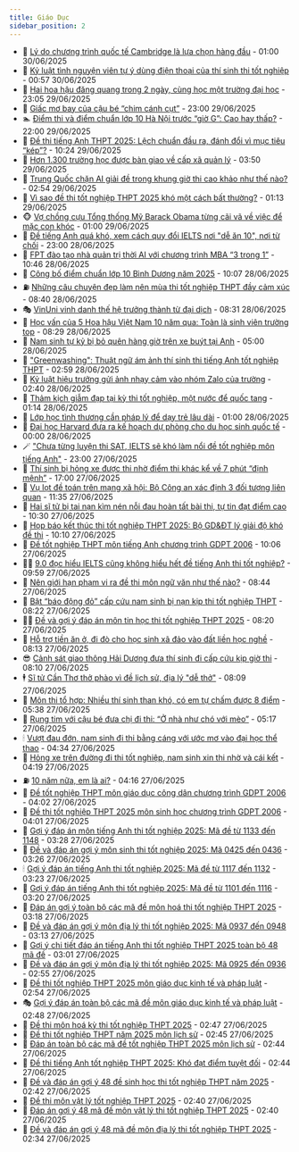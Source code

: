 ```yaml
---
title: Giáo Dục
sidebar_position: 2
---
```


<!-- dantri-giao-duc:START -->
- 🤡 [Lý do chương trình quốc tế Cambridge là lựa chọn hàng đầu](https://dantri.com.vn/giao-duc/ly-do-chuong-trinh-quoc-te-cambridge-la-lua-chon-hang-dau-20250630072308024.htm) - 01:00 30/06/2025
- 🗽 [Kỷ luật tình nguyện viên tự ý dùng điện thoại của thí sinh thi tốt nghiệp](https://dantri.com.vn/giao-duc/ky-luat-tinh-nguyen-vien-tu-y-dung-dien-thoai-cua-thi-sinh-thi-tot-nghiep-20250630075324503.htm) - 00:57 30/06/2025
- 🚦 [Hai hoa hậu đăng quang trong 2 ngày, cùng học một trường đại học](https://dantri.com.vn/giao-duc/hai-hoa-hau-dang-quang-trong-2-ngay-cung-hoc-mot-truong-dai-hoc-20250629192018562.htm) - 23:05 29/06/2025
- 🌋 [Giấc mơ bay của cậu bé “chim cánh cụt”](https://dantri.com.vn/giao-duc/giac-mo-bay-cua-cau-be-chim-canh-cut-20250629003009883.htm) - 23:00 29/06/2025
- 🏊 [Điểm thi và điểm chuẩn lớp 10 Hà Nội trước “giờ G”: Cao hay thấp?](https://dantri.com.vn/giao-duc/diem-thi-va-diem-chuan-lop-10-ha-noi-truoc-gio-g-cao-hay-thap-20250629174127973.htm) - 22:00 29/06/2025
- 🎃 [Đề thi tiếng Anh THPT 2025: Lệch chuẩn đầu ra, đánh đổi vì mục tiêu “kép”?](https://dantri.com.vn/giao-duc/de-thi-tieng-anh-thpt-2025-lech-chuan-dau-ra-danh-doi-vi-muc-tieu-kep-20250629170937450.htm) - 10:24 29/06/2025
- 💄 [Hơn 1.300 trường học được bàn giao về cấp xã quản lý](https://dantri.com.vn/giao-duc/hon-1300-truong-hoc-duoc-ban-giao-ve-cap-xa-quan-ly-20250629100313073.htm) - 03:50 29/06/2025
- 🦅 [Trung Quốc chặn AI giải đề trong khung giờ thi cao khảo như thế nào?](https://dantri.com.vn/giao-duc/trung-quoc-chan-ai-giai-de-trong-khung-gio-thi-cao-khao-nhu-the-nao-20250629082544360.htm) - 02:54 29/06/2025
- 🚦 [Vì sao đề thi tốt nghiệp THPT 2025 khó một cách bất thường?](https://dantri.com.vn/giao-duc/vi-sao-de-thi-tot-nghiep-thpt-2025-kho-mot-cach-bat-thuong-20250629014446655.htm) - 01:13 29/06/2025
- 🐵 [Vợ chồng cựu Tổng thống Mỹ Barack Obama từng cãi vã về việc để mặc con khóc](https://dantri.com.vn/giao-duc/vo-chong-cuu-tong-thong-my-barack-obama-tung-cai-va-ve-viec-de-mac-con-khoc-20250627204804917.htm) - 01:00 29/06/2025
- 🐘 [Đề tiếng Anh quá khó, xem cách quy đổi IELTS nơi &quot;dễ ăn 10&quot;, nơi từ chối](https://dantri.com.vn/giao-duc/de-tieng-anh-qua-kho-xem-cach-quy-doi-ielts-noi-de-an-10-noi-tu-choi-20250628175923892.htm) - 23:00 28/06/2025
- 🦏 [FPT đào tạo nhà quản trị thời AI với chương trình MBA “3 trong 1”](https://dantri.com.vn/giao-duc/fpt-dao-tao-nha-quan-tri-thoi-ai-voi-chuong-trinh-mba-3-trong-1-20250628174218837.htm) - 10:46 28/06/2025
- 💼 [Công bố điểm chuẩn lớp 10 Bình Dương năm 2025](https://dantri.com.vn/giao-duc/cong-bo-diem-chuan-lop-10-binh-duong-nam-2025-20250627103357088.htm) - 10:07 28/06/2025
- ⛽️ [Những câu chuyện đẹp làm nên mùa thi tốt nghiệp THPT đầy cảm xúc](https://dantri.com.vn/giao-duc/nhung-cau-chuyen-dep-lam-nen-mua-thi-tot-nghiep-thpt-day-cam-xuc-20250628153444250.htm) - 08:40 28/06/2025
- 🎭 [VinUni vinh danh thế hệ trưởng thành từ đại dịch](https://dantri.com.vn/giao-duc/vinuni-vinh-danh-the-he-truong-thanh-tu-dai-dich-20250628152404421.htm) - 08:31 28/06/2025
- 🎃 [Học vấn của 5 Hoa hậu Việt Nam 10 năm qua: Toàn là sinh viên trường top](https://dantri.com.vn/giao-duc/hoc-van-cua-5-hoa-hau-viet-nam-10-nam-qua-toan-la-sinh-vien-truong-top-20250628142701821.htm) - 08:29 28/06/2025
- 🚀 [Nam sinh tự kỷ bị bỏ quên hàng giờ trên xe buýt tại Anh](https://dantri.com.vn/giao-duc/nam-sinh-tu-ky-bi-bo-quen-hang-gio-tren-xe-buyt-tai-anh-20250627185655458.htm) - 05:00 28/06/2025
- 👀 [&quot;Greenwashing&quot;: Thuật ngữ ám ảnh thí sinh thi tiếng Anh tốt nghiệp THPT](https://dantri.com.vn/giao-duc/greenwashing-thuat-ngu-am-anh-thi-sinh-thi-tieng-anh-tot-nghiep-thpt-20250628092318851.htm) - 02:59 28/06/2025
- 🌝 [Kỷ luật hiệu trưởng gửi ảnh nhạy cảm vào nhóm Zalo của trường](https://dantri.com.vn/giao-duc/ky-luat-hieu-truong-gui-anh-nhay-cam-vao-nhom-zalo-cua-truong-20250628092429718.htm) - 02:40 28/06/2025
- 🤗 [Thảm kịch giẫm đạp tại kỳ thi tốt nghiệp, một nước để quốc tang](https://dantri.com.vn/giao-duc/tham-kich-giam-dap-tai-ky-thi-tot-nghiep-mot-nuoc-de-quoc-tang-20250628075743945.htm) - 01:14 28/06/2025
- 🦄 [Lớp học tình thương cần pháp lý để dạy trẻ lâu dài](https://dantri.com.vn/giao-duc/lop-hoc-tinh-thuong-can-phap-ly-de-day-tre-lau-dai-20250627192510477.htm) - 01:00 28/06/2025
- 🦍 [Đại học Harvard đưa ra kế hoạch dự phòng cho du học sinh quốc tế](https://dantri.com.vn/giao-duc/dai-hoc-harvard-dua-ra-ke-hoach-du-phong-cho-du-hoc-sinh-quoc-te-20250627141617618.htm) - 00:00 28/06/2025
- 🪄 [&quot;Chưa từng luyện thi SAT, IELTS sẽ khó làm nổi đề tốt nghiệp môn tiếng Anh&quot;](https://dantri.com.vn/giao-duc/chua-tung-luyen-thi-sat-ielts-se-kho-lam-noi-de-tot-nghiep-mon-tieng-anh-20250628001708301.htm) - 23:00 27/06/2025
- 🦆 [Thí sinh bị hỏng xe được thi nhờ điểm thi khác kể về 7 phút “định mệnh”](https://dantri.com.vn/giao-duc/thi-sinh-bi-hong-xe-duoc-thi-nho-diem-thi-khac-ke-ve-7-phut-dinh-menh-20250627233340477.htm) - 17:00 27/06/2025
- 🚀 [Vụ lọt đề toán trên mạng xã hội: Bộ Công an xác định 3 đối tượng liên quan](https://dantri.com.vn/giao-duc/vu-lot-de-toan-tren-mang-xa-hoi-bo-cong-an-xac-dinh-3-doi-tuong-lien-quan-20250625230130062.htm) - 11:35 27/06/2025
- 🦒 [Hai sĩ tử bị tai nạn kìm nén nỗi đau hoàn tất bài thi, tự tin đạt điểm cao](https://dantri.com.vn/giao-duc/hai-si-tu-bi-tai-nan-kim-nen-noi-dau-hoan-tat-bai-thi-tu-tin-dat-diem-cao-20250627170554872.htm) - 10:30 27/06/2025
- 🤡 [Họp báo kết thúc thi tốt nghiệp THPT 2025: Bộ GD&amp;ĐT lý giải độ khó đề thi](https://dantri.com.vn/giao-duc/hop-bao-ket-thuc-thi-tot-nghiep-thpt-2025-bo-gddt-ly-giai-do-kho-de-thi-20250625231024515.htm) - 10:10 27/06/2025
- 🤔 [Đề tốt nghiệp THPT môn tiếng Anh chương trình GDPT 2006](https://dantri.com.vn/giao-duc/de-tot-nghiep-thpt-mon-tieng-anh-chuong-trinh-gdpt-2006-20250627165857368.htm) - 10:06 27/06/2025
- 🧑‍💻 [9.0 đọc hiểu IELTS cũng không hiểu hết đề tiếng Anh thi tốt nghiệp?](https://dantri.com.vn/giao-duc/90-doc-hieu-ielts-cung-khong-hieu-het-de-tieng-anh-thi-tot-nghiep-20250627164639369.htm) - 09:59 27/06/2025
- 🤡 [Nên giới hạn phạm vi ra đề thi môn ngữ văn như thế nào?](https://dantri.com.vn/giao-duc/nen-gioi-han-pham-vi-ra-de-thi-mon-ngu-van-nhu-the-nao-20250627011111641.htm) - 08:44 27/06/2025
- 🧠 [Bật “báo động đỏ” cấp cứu nam sinh bị nạn kịp thi tốt nghiệp THPT](https://dantri.com.vn/giao-duc/bat-bao-dong-do-cap-cuu-nam-sinh-bi-nan-kip-thi-tot-nghiep-thpt-20250627150715265.htm) - 08:22 27/06/2025
- 🧑‍💻 [Đề và gợi ý đáp án môn tin học thi tốt nghiệp THPT 2025](https://dantri.com.vn/giao-duc/de-va-goi-y-dap-an-mon-tin-hoc-thi-tot-nghiep-thpt-2025-20250627005501126.htm) - 08:20 27/06/2025
- 🧠 [Hỗ trợ tiền ăn ở, đi đò cho học sinh xã đảo vào đất liền học nghề](https://dantri.com.vn/giao-duc/ho-tro-tien-an-o-di-do-cho-hoc-sinh-xa-dao-vao-dat-lien-hoc-nghe-20250627134737938.htm) - 08:13 27/06/2025
- 😎 [Cảnh sát giao thông Hải Dương đưa thí sinh đi cấp cứu kịp giờ thi](https://dantri.com.vn/giao-duc/canh-sat-giao-thong-hai-duong-dua-thi-sinh-di-cap-cuu-kip-gio-thi-20250627130435326.htm) - 08:10 27/06/2025
- 🕴 [Sĩ tử Cần Thơ thở phào vì đề lịch sử, địa lý &quot;dễ thở&quot;](https://dantri.com.vn/giao-duc/si-tu-can-tho-tho-phao-vi-de-lich-su-dia-ly-de-tho-20250627115613379.htm) - 08:09 27/06/2025
- 🧠 [Môn thi tổ hợp: Nhiều thí sinh than khó, có em tự chấm được 8 điểm](https://dantri.com.vn/giao-duc/mon-thi-to-hop-nhieu-thi-sinh-than-kho-co-em-tu-cham-duoc-8-diem-20250627104621021.htm) - 05:38 27/06/2025
- 🚀 [Rụng tim với cậu bé đưa chị đi thi: “Ở nhà như chó với mèo”](https://dantri.com.vn/giao-duc/rung-tim-voi-cau-be-dua-chi-di-thi-o-nha-nhu-cho-voi-meo-20250627120637662.htm) - 05:17 27/06/2025
- 🕯 [Vượt đau đớn, nam sinh đi thi bằng cáng với ước mơ vào đại học thể thao](https://dantri.com.vn/giao-duc/vuot-dau-don-nam-sinh-di-thi-bang-cang-voi-uoc-mo-vao-dai-hoc-the-thao-20250627111833911.htm) - 04:34 27/06/2025
- 🧰 [Hỏng xe trên đường đi thi tốt nghiệp, nam sinh xin thi nhờ và cái kết](https://dantri.com.vn/giao-duc/hong-xe-tren-duong-di-thi-tot-nghiep-nam-sinh-xin-thi-nho-va-cai-ket-20250627111534511.htm) - 04:19 27/06/2025
- ⛽️ [10 năm nữa, em là ai?](https://dantri.com.vn/giao-duc/10-nam-nua-em-la-ai-20250627095728270.htm) - 04:16 27/06/2025
- 🤖 [Đề tốt nghiệp THPT môn giáo dục công dân chương trình GDPT 2006](https://dantri.com.vn/giao-duc/de-tot-nghiep-thpt-mon-giao-duc-cong-dan-chuong-trinh-gdpt-2006-20250627081941449.htm) - 04:02 27/06/2025
- 🦍 [Đề thi tốt nghiệp THPT 2025 môn sinh học chương trình GDPT 2006](https://dantri.com.vn/giao-duc/de-thi-tot-nghiep-thpt-2025-mon-sinh-hoc-chuong-trinh-gdpt-2006-20250627081631049.htm) - 04:01 27/06/2025
- 🐘 [Gợi ý đáp án môn tiếng Anh thi tốt nghiệp 2025: Mã đề từ 1133 đến 1148](https://dantri.com.vn/giao-duc/goi-y-dap-an-mon-tieng-anh-thi-tot-nghiep-2025-ma-de-tu-1133-den-1148-20250627000151121.htm) - 03:28 27/06/2025
- 🌊 [Đề và đáp án gợi ý môn sinh thi tốt nghiệp 2025: Mã 0425 đến 0436](https://dantri.com.vn/giao-duc/de-va-dap-an-goi-y-mon-sinh-thi-tot-nghiep-2025-ma-0425-den-0436-20250627102201576.htm) - 03:26 27/06/2025
- 🕯 [Gợi ý đáp án tiếng Anh thi tốt nghiệp 2025: Mã đề từ 1117 đến 1132](https://dantri.com.vn/giao-duc/goi-y-dap-an-tieng-anh-thi-tot-nghiep-2025-ma-de-tu-1117-den-1132-20250626235542372.htm) - 03:23 27/06/2025
- 🐎 [Gợi ý đáp án tiếng Anh thi tốt nghiệp 2025: Mã đề từ 1101 đến 1116](https://dantri.com.vn/giao-duc/goi-y-dap-an-tieng-anh-thi-tot-nghiep-2025-ma-de-tu-1101-den-1116-20250627000929397.htm) - 03:20 27/06/2025
- 🐻 [Đáp án gợi ý toàn bộ các mã đề môn hoá thi tốt nghiệp THPT 2025](https://dantri.com.vn/giao-duc/dap-an-goi-y-toan-bo-cac-ma-de-mon-hoa-thi-tot-nghiep-thpt-2025-20250627082128405.htm) - 03:18 27/06/2025
- 🐎 [Đề và đáp án gợi ý môn địa lý thi tốt nghiệp 2025: Mã 0937 đến 0948](https://dantri.com.vn/giao-duc/de-va-dap-an-goi-y-mon-dia-ly-thi-tot-nghiep-2025-ma-0937-den-0948-20250627100903520.htm) - 03:13 27/06/2025
- 🫣 [Gợi ý chi tiết đáp án tiếng Anh thi tốt nghiệp THPT 2025 toàn bộ 48 mã đề](https://dantri.com.vn/giao-duc/goi-y-chi-tiet-dap-an-tieng-anh-thi-tot-nghiep-thpt-2025-toan-bo-48-ma-de-20250627002245093.htm) - 03:01 27/06/2025
- 🤭 [Đề và đáp án gợi ý môn địa lý thi tốt nghiệp 2025: Mã 0925 đến 0936](https://dantri.com.vn/giao-duc/de-va-dap-an-goi-y-mon-dia-ly-thi-tot-nghiep-2025-ma-0925-den-0936-20250627095150178.htm) - 02:55 27/06/2025
- 🥳 [Đề thi tốt nghiệp THPT 2025 môn giáo dục kinh tế và pháp luật](https://dantri.com.vn/giao-duc/de-thi-tot-nghiep-thpt-2025-mon-giao-duc-kinh-te-va-phap-luat-20250626185207269.htm) - 02:54 27/06/2025
- 🎭 [Gợi ý đáp án toàn bộ các mã đề môn giáo dục kinh tế và pháp luật](https://dantri.com.vn/giao-duc/goi-y-dap-an-toan-bo-cac-ma-de-mon-giao-duc-kinh-te-va-phap-luat-20250626210937193.htm) - 02:48 27/06/2025
- 🥸 [Đề thi môn hoá kỳ thi tốt nghiệp THPT 2025](https://dantri.com.vn/giao-duc/de-thi-mon-hoa-ky-thi-tot-nghiep-thpt-2025-20250627063437508.htm) - 02:47 27/06/2025
- 🦣 [Đề thi tốt nghiệp THPT năm 2025 môn lịch sử](https://dantri.com.vn/giao-duc/de-thi-tot-nghiep-thpt-nam-2025-mon-lich-su-20250626212807023.htm) - 02:45 27/06/2025
- 🤔 [Đáp án toàn bộ các mã đề tốt nghiệp THPT 2025 môn lịch sử](https://dantri.com.vn/giao-duc/dap-an-toan-bo-cac-ma-de-tot-nghiep-thpt-2025-mon-lich-su-20250626214809109.htm) - 02:44 27/06/2025
- 🦣 [Đề thi tiếng Anh tốt nghiệp THPT 2025: Khó đạt điểm tuyệt đối](https://dantri.com.vn/giao-duc/de-thi-tieng-anh-tot-nghiep-thpt-2025-kho-dat-diem-tuyet-doi-20250627003910868.htm) - 02:44 27/06/2025
- 🐲 [Đề và đáp án gợi ý 48 đề sinh học thi tốt nghiệp THPT năm 2025](https://dantri.com.vn/giao-duc/de-va-dap-an-goi-y-48-de-sinh-hoc-thi-tot-nghiep-thpt-nam-2025-20250627094006392.htm) - 02:42 27/06/2025
- 🔭 [Đề thi môn vật lý tốt nghiệp THPT 2025](https://dantri.com.vn/giao-duc/de-thi-mon-vat-ly-tot-nghiep-thpt-2025-20250625225240594.htm) - 02:40 27/06/2025
- 🥷 [Đáp án gợi ý 48 mã đề môn vật lý thi tốt nghiệp THPT 2025](https://dantri.com.vn/giao-duc/dap-an-goi-y-48-ma-de-mon-vat-ly-thi-tot-nghiep-thpt-2025-20250625225705748.htm) - 02:40 27/06/2025
- 🎊 [Đề và đáp án gợi ý 48 mã đề môn địa lý thi tốt nghiệp THPT 2025](https://dantri.com.vn/giao-duc/de-va-dap-an-goi-y-48-ma-de-mon-dia-ly-thi-tot-nghiep-thpt-2025-20250627092821548.htm) - 02:34 27/06/2025<!-- dantri-giao-duc:END -->
